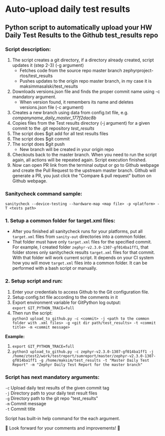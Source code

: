 # Auto-upload daily test results

## Python script to automatically upload your HW Daily Test Results to the Github test_results repo 

### Script description:
1. The script creates a git directory, if a directory already created, script updates it (step 2-3) (-g argument)
   * Fetches code from the source repo master branch zephyrproject-rtos/test_results
   * Pushes updates to the origin repo master branch, in my case it is maksimmasalski/test_results
2. Downloads versions.json file and finds the proper commit name using -c mandatory argument.
   * When version found, it remembers its name and deletes versions.json file (-c argument)
3. Creates a new branch using data from config.txt file, e.g. *companyname_daily_master_177f2dac8b*
4. Copies files from the Test results directory (-j argument) for a given commit to the .git repository *test_results*
5. The script does $git add for all test results files
6. The script does $git commit
7. The script does $git push 
   * New branch will be created in your origin repo
8. Checkouts back to the master branch. When you need to run the script again, all actions will be repeated again.
Script execution finished.
9. Now can open PR link from the terminal output or go to Github webpage and create the Pull Request to the upstream master branch. Github will generate a PR, you just click the "Compare & pull request" button on Github webpage.

### Sanitycheck command sample:
`sanitycheck --device-testing --hardware-map <map file> -p <platform> -T <tests path>`

### 1. Setup a common folder for target.xml files:
   * After you finished all sanitycheck runs for your platforms, put all `target.xml` files from `sanity-out` directories into a common folder. <br/>
   * That folder must have only `target.xml` files for the specified commit.<br/>
For example, I created folder `zephyr-v2.3.0-1307-gf014ba1ff1`, that folder stores only sanitycheck results `target.xml` files for that commit.<br/>
With that folder will work current script. It depends on your CI system how you will move `target.xml` files into a common folder. It can be performed with a bash script or manually.<br/>

### 2. Setup script and run:
1. Enter your credentials to access Github to the Git configuration file.
2. Setup config.txt file according to the comments in it
3. Export environment variable for GitPython log output:<br/>
`export GIT_PYTHON_TRACE=full`
4. Then run the script:<br/>
`python3 upload_to_github.py -c <commit> -j <path to the common folder with .xml files> -g <git dir path/test_results> -t <commit title> -m <commit message>`

**Example:**
1. `export GIT_PYTHON_TRACE=full`<br/>
2. `python3 upload_to_github.py -c zephyr-v2.3.0-1307-gf014ba1ff1 -j /home/ztest2/work/testreport/sumreport/master/zephyr-v2.3.0-1307-gf014ba1ff1 -g /home/maksim/test_results -t "Master Daily Test Report" -m "Zephyr Daily Test Report for the master branch"`

### Script has next mandatory arguments:
`-c` Upload daily test results of the given commit tag<br/>
`-j` Directory path to your daily test result files<br/>
`-g` Directory path to the git repo "test_results"<br/>
`-m` Commit message<br/>
`-t` Commit title<br/>

Script has built-in help command for the each argument.


:hugs: Look forward for your comments and improvements! :hugs: